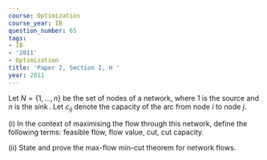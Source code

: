 ```yaml
---
course: Optimization
course_year: IB
question_number: 65
tags:
- IB
- '2011'
- Optimization
title: 'Paper 2, Section I, H '
year: 2011
---
```




Let $N=\{1, \ldots, n\}$ be the set of nodes of a network, where 1 is the source and $n$ is the $\operatorname{sink}$. Let $c_{i j}$ denote the capacity of the arc from node $i$ to node $j$.

(i) In the context of maximising the flow through this network, define the following terms: feasible flow, flow value, cut, cut capacity.

(ii) State and prove the max-flow min-cut theorem for network flows.